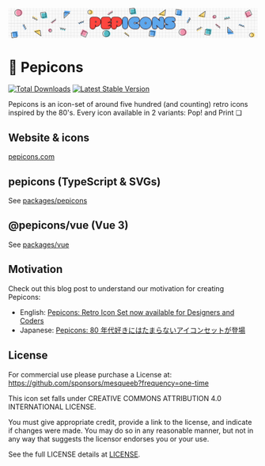 ![hero](https://github.com/CyCraft/pepicons/raw/dev/media/pepicons-hero.png?raw=true)

# 🥤 Pepicons

<a href="https://www.npmjs.com/package/pepicons"><img src="https://img.shields.io/npm/v/pepicons.svg" alt="Total Downloads"></a>
<a href="https://www.npmjs.com/package/pepicons"><img src="https://img.shields.io/npm/dw/pepicons.svg" alt="Latest Stable Version"></a>

Pepicons is an icon-set of around five hundred (and counting) retro icons inspired by the 80's.
Every icon available in 2 variants: Pop! and Print ❏

## Website & icons

[pepicons.com](https://pepicons.com)

## pepicons (TypeScript & SVGs)

See [packages/pepicons](/packages/pepicons)

## @pepicons/vue (Vue 3)

See [packages/vue](/packages/vue)

## Motivation

Check out this blog post to understand our motivation for creating Pepicons:

- English: [Pepicons: Retro Icon Set now available for Designers and Coders](https://lucaban.medium.com/pepicons-retro-icon-set-now-available-for-designers-and-coders-40db866a7460)
- Japanese: [Pepicons: 80 年代好きにはたまらないアイコンセットが登場](https://lucaban.medium.com/pepicons-80年代好きにはたまらないアイコンセットが登場-6e417dcf4a7f)

## License

For commercial use please purchase a License at: https://github.com/sponsors/mesqueeb?frequency=one-time

This icon set falls under CREATIVE COMMONS ATTRIBUTION 4.0 INTERNATIONAL LICENSE.

You must give appropriate credit, provide a link to the license, and indicate if changes were made. You may do so in any reasonable manner, but not in any way that suggests the licensor endorses you or your use.

See the full LICENSE details at [LICENSE](LICENSE).
